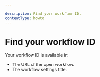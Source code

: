 ```yaml
---

description: Find your workflow ID.
contentType: howto
---
```


# Find your workflow ID

Your workflow ID is available in:

* The URL of the open workflow.
* The workflow settings title.
